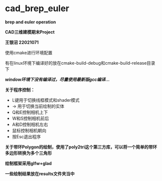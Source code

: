 # cad_brep_euler
**brep and euler operation**

**CAD三维建模期末Project**

**王银沼 22021071**

使用cmake进行环境配置

有在linux环境下编译好的放在cmake-build-debug和cmake-build-release目录下

***window环境下没有编译过，尽量使用最新版gcc编译...***

**关于程序控制：**
 * L键用于切换线框模式和shader模式
 * -> 用于切换当前绘制的实体
 * Q和E控制相机上下
 * W和S控制相机前后
 * A和D控制相机左右
 * 鼠标控制相机朝向
 * 按Esc退出程序
 
 **关于带环Polygon的绘制，使用了poly2tri这个第三方库，可以将一个简单的带环多边形转换为多个三角形**
 
 **绘制框架采用glfw+glad**
 
 **一些绘制结果放在results文件夹当中**
 
